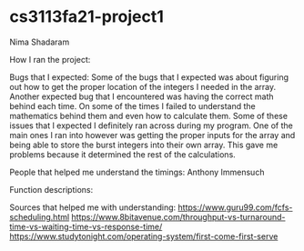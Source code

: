 # cs3113fa21-project1

Nima Shadaram

How I ran the project:










Bugs that I expected:
Some of the bugs that I expected was about figuring out how to get the proper location of the integers I needed in the array.
Another expected bug that I encountered was having the correct math behind each time. On some of the times I failed to understand the mathematics behind them and even how to calculate them. Some of these issues that I expected I definitely ran across during my program. One of the main ones I ran into however was getting the proper inputs for the array and being able to store the burst integers into their own array. This gave me problems because it determined the rest of the calculations.

People that helped me understand the timings:
Anthony Immensuch

Function descriptions:

Sources that helped me with understanding:
https://www.guru99.com/fcfs-scheduling.html
https://www.8bitavenue.com/throughput-vs-turnaround-time-vs-waiting-time-vs-response-time/
https://www.studytonight.com/operating-system/first-come-first-serve
